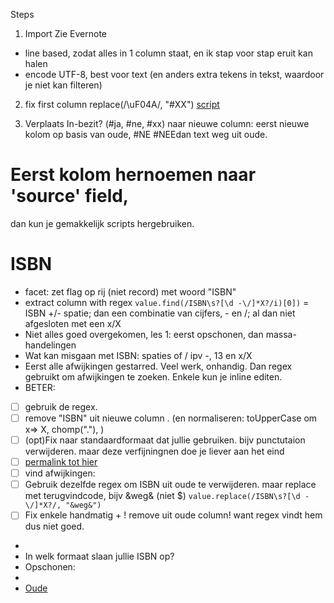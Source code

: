 Steps

1. Import 
Zie Evernote
- line based, zodat alles in 1 column staat, en ik stap voor stap eruit kan halen
- encode UTF-8, best voor text (en anders extra tekens in tekst, waardoor je niet kan filteren) 

2. fix first column replace(/\uF04A/, "#XX") [script](https://github.com/emcoding/openrefinescripts/blob/4415558ffef1123ee20849f74339ccd13ac1f0db/replace_with_XX.json)

3. Verplaats In-bezit? (#ja, #ne, #xx) naar nieuwe column: eerst nieuwe kolom op basis van oude, #NE #NEEdan text weg uit oude.

# Eerst kolom hernoemen naar 'source' field, 
dan kun je gemakkelijk scripts hergebruiken. 

# ISBN
- facet: zet flag op rij (niet record) met woord "ISBN"
- extract column with regex `value.find(/ISBN\s?[\d -\/]*X?/i)[0])` = ISBN +/- spatie; dan een combinatie van cijfers, - en /; al dan niet afgesloten met een x/X
- Niet alles goed overgekomen, les 1: eerst opschonen, dan massa-handelingen 
- Wat kan misgaan met ISBN: spaties of / ipv -, 13 en x/X 
- Eerst alle afwijkingen gestarred. Veel werk, onhandig. Dan regex gebruikt om afwijkingen te zoeken. Enkele kun je inline editen.
- BETER: 
- [ ]  gebruik de regex. 
- [ ]  remove "ISBN" uit nieuwe column . (en normaliseren: toUpperCase om x=> X, chomp("."), ) 
- [ ]  (opt)Fix naar standaardformaat dat jullie gebruiken. bijv punctutaion verwijderen. maar deze verfijningnen doe je liever aan het eind  
- [ ]  [permalink tot hier](http://localhost:3333/project?project=1830991407554&ui=%7B%22facets%22%3A%5B%7B%22c%22%3A%7B%22type%22%3A%22list%22%2C%22name%22%3A%22Flagged%20Rows%22%2C%22columnName%22%3A%22%22%2C%22expression%22%3A%22row.flagged%22%2C%22omitBlank%22%3Afalse%2C%22omitError%22%3Afalse%2C%22selectBlank%22%3Afalse%2C%22selectError%22%3Afalse%2C%22invert%22%3Afalse%7D%2C%22o%22%3A%7B%22scroll%22%3Afalse%2C%22sort%22%3A%22name%22%7D%2C%22s%22%3A%5B%7B%22v%22%3A%7B%22v%22%3Atrue%2C%22l%22%3A%22true%22%7D%7D%5D%7D%5D%7D)
- [ ]  vind  afwijkingen:
  - [ ]  Gebruik dezelfde regex om ISBN uit oude te verwijderen. maar replace met terugvindcode, bijv &weg& (niet $) `value.replace(/ISBN\s?[\d -\/]*X?/, "&weg&")`  
  - [ ]  Fix enkele handmatig + ! remove uit oude column! want regex vindt hem dus niet goed. 
- 
- In welk formaat slaan jullie ISBN op? 
- Opschonen: 
- 
- [Oude ](http://localhost:3333/project?project=1830991407554&ui=%7B%22facets%22%3A%5B%7B%22c%22%3A%7B%22type%22%3A%22list%22%2C%22name%22%3A%22Flagged%20Rows%22%2C%22columnName%22%3A%22%22%2C%22expression%22%3A%22row.flagged%22%2C%22omitBlank%22%3Afalse%2C%22omitError%22%3Afalse%2C%22selectBlank%22%3Afalse%2C%22selectError%22%3Afalse%2C%22invert%22%3Afalse%7D%2C%22o%22%3A%7B%22scroll%22%3Afalse%2C%22sort%22%3A%22name%22%7D%2C%22s%22%3A%5B%7B%22v%22%3A%7B%22v%22%3Atrue%2C%22l%22%3A%22true%22%7D%7D%5D%7D%5D%7D)

